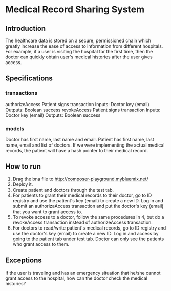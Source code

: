 # Medical Record Sharing System
## Introduction
The healthcare data is stored on a secure, permissioned chain which greatly increase the ease of access to information from different hospitals. For example, if a user is visiting the hospital for the first time, then the doctor can quickly obtain user's medical histories after the user gives access. 
## Specifications
### transactions
authorizeAccess
Patient signs transaction
Inputs: Doctor key (email)
Outputs: Boolean success
revokeAccess
Patient signs transaction
Inputs: Doctor key (email)
Outputs: Boolean success
### models
Doctor has first name, last name and email. 
Patient has first name, last name, email and list of doctors. 
If we were implementing the actual medical records, the patient will have a hash pointer to their medical record.
## How to run
1. Drag the bna file to http://composer-playground.mybluemix.net/
2. Deploy it.
3. Create patient and doctors through the test tab.
4. For patients to grant their medical records to their doctor, go to ID registry and use the patient's key (email) to create a new ID. Log in and submit an authorizaAccess transaction and put the doctor's key (email) that you want to grant access to. 
5. To revoke access to a doctor, follow the same procedures in 4, but do a revokeAccess transaction instead of authorizeAccess transaction. 
6. For doctors to read/write patient's medical records, go to ID registry and use the doctor's key (email) to create a new ID. Log in and access by going to the patient tab under test tab. Doctor can only see the patients who grant access to them.
## Exceptions
If the user is traveling and has an emergency situation that he/she cannot grant access to the hospital, how can the doctor check the medical histories?

